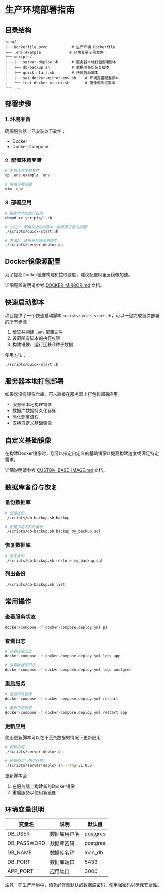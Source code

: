 # 生产环境部署指南

## 目录结构
```
loan/
├── Dockerfile.prod           # 生产环境 Dockerfile
├── .env.example             # 环境变量示例文件
├── scripts/
│   ├── server-deploy.sh      # 服务器本地打包部署脚本
│   ├── db-backup.sh          # 数据库备份恢复脚本
│   ├── quick-start.sh        # 快速启动脚本
│   ├── set-docker-mirror-env.sh    # 环境变量配置脚本
│   └── test-docker-mirror.sh       # 镜像源测试脚本
└── ...
```

## 部署步骤

### 1. 环境准备
确保服务器上已安装以下软件：
- Docker
- Docker Compose

### 2. 配置环境变量
```bash
# 复制环境变量文件
cp .env.example .env

# 编辑环境变量
vim .env
```

### 3. 部署应用
```bash
# 给脚本添加执行权限
chmod +x scripts/*.sh

# 方法1: 使用快速启动脚本（推荐用于首次部署）
./scripts/quick-start.sh

# 方法2: 使用服务器部署脚本
./scripts/server-deploy.sh
```

## Docker镜像源配置

为了提高Docker镜像构建和拉取速度，建议配置阿里云镜像加速。

详细配置说明请参考 [DOCKER_MIRROR.md](DOCKER_MIRROR.md) 文档。

## 快速启动脚本

项目提供了一个快速启动脚本 `scripts/quick-start.sh`，可以一键完成首次部署的所有步骤：

1. 检查并创建 `.env` 配置文件
2. 设置所有脚本的执行权限
3. 构建镜像、运行迁移和种子数据

使用方法：
```bash
./scripts/quick-start.sh
```

## 服务器本地打包部署

如果您没有镜像仓库，可以直接在服务器上打包和部署应用：

- 服务器本地构建镜像
- 数据库数据持久化存储
- 简化部署流程
- 支持自定义基础镜像

## 自定义基础镜像

在构建Docker镜像时，您可以指定自定义的基础镜像以提高构建速度或满足特定需求。

详细说明请参考 [CUSTOM_BASE_IMAGE.md](CUSTOM_BASE_IMAGE.md) 文档。

## 数据库备份与恢复

### 备份数据库
```bash
# 创建备份
./scripts/db-backup.sh backup

# 创建指定名称的备份
./scripts/db-backup.sh backup my_backup.sql
```

### 恢复数据库
```bash
# 恢复备份
./scripts/db-backup.sh restore my_backup.sql
```

### 列出备份
```bash
./scripts/db-backup.sh list
```

## 常用操作

### 查看服务状态
```bash
docker-compose -f docker-compose.deploy.yml ps
```

### 查看日志
```bash
# 查看应用日志
docker-compose -f docker-compose.deploy.yml logs app

# 查看数据库日志
docker-compose -f docker-compose.deploy.yml logs postgres
```

### 重启服务
```bash
# 重启所有服务
docker-compose -f docker-compose.deploy.yml restart

# 重启特定服务
docker-compose -f docker-compose.deploy.yml restart app
```

### 更新应用

使用更新脚本可以在不丢失数据的情况下更新应用：
```bash
# 更新应用
./scripts/server-deploy.sh

# 更新应用（指定标签）
./scripts/server-deploy.sh --tag v1.0.0
```

更新脚本会：
1. 在服务器上构建新的Docker镜像
2. 重启服务以使用新镜像

## 环境变量说明

| 变量名 | 说明 | 默认值 |
|-------|------|--------|
| DB_USER | 数据库用户名 | postgres |
| DB_PASSWORD | 数据库密码 | postgres |
| DB_NAME | 数据库名称 | loan_db |
| DB_PORT | 数据库端口 | 5433 |
| APP_PORT | 应用端口 | 3000 |

注意：在生产环境中，请务必修改默认的数据库密码，使用强密码以确保安全性。